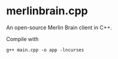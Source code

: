 # merlinbrain.cpp
An open-source Merlin Brain client in C++.

Compile with
```
g++ main.cpp -o app -lncurses
```
